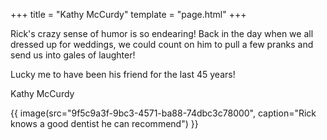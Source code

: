 +++
title = "Kathy McCurdy"
template = "page.html"
+++

Rick's crazy sense of humor is so endearing! Back in the day when we all dressed up for weddings, we could count on him to pull a few pranks and send us into gales of laughter! 

Lucky me to have been his friend for the last 45 years!

Kathy McCurdy

<div class="single-image">
    {{ image(src="9f5c9a3f-9bc3-4571-ba88-74dbc3c78000", caption="Rick knows a good dentist he can recommend") }}
</div>
